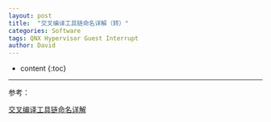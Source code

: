 ```yaml
---
layout: post
title:  "交叉编译工具链命名详解（转）"
categories: Software
tags: QNX Hypervisor Guest Interrupt
author: David
---
```


* content
{:toc}

---
参考：

[交叉编译工具链命名详解 ](https://www.cnblogs.com/wxishang1991/p/5322499.html )


